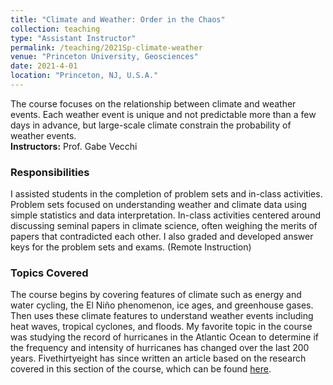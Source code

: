 ```yaml
---
title: "Climate and Weather: Order in the Chaos"
collection: teaching
type: "Assistant Instructor"
permalink: /teaching/2021Sp-climate-weather
venue: "Princeton University, Geosciences"
date: 2021-4-01
location: "Princeton, NJ, U.S.A."
---
```


The course focuses on the relationship between climate and weather events. Each weather event is unique and not predictable more than a few days in advance, but large-scale climate constrain the probability of weather events.<br><b>Instructors:</b> Prof. Gabe Vecchi

### Responsibilities
I assisted  students in the completion of problem sets and in-class activities. Problem sets focused on understanding weather and climate data using simple statistics and data interpretation. In-class activities centered around discussing seminal papers in climate science, often weighing the merits of papers that contradicted each other. I also graded and developed answer keys for the problem sets and exams. (Remote Instruction)

### Topics Covered
The course begins by covering features of climate such as energy and water cycling, the El Niño phenomenon, ice ages, and greenhouse gases. Then uses these climate features to understand weather events including heat waves, tropical cyclones, and floods. My favorite topic in the course was studying the record of hurricanes in the Atlantic Ocean to determine if the frequency and intensity of hurricanes has changed over the last 200 years. Fivethirtyeight has since written an article based on the research covered in this section of the course, which can be found [here](https://fivethirtyeight.com/features/why-past-hurricane-seasons-dont-tell-us-much-about-the-future/).


